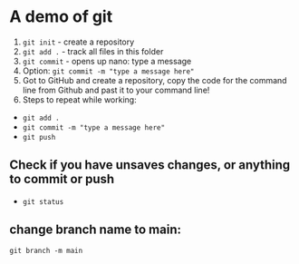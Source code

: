 # A demo of git

1. `git init` - create a repository
2. `git add .` - track all files in this folder
3. `git commit` - opens up nano: type a message
3. Option: `git commit -m "type a message here"`
4. Got to GitHub and create a repository, copy the code for the command line from Github and past it to your command line!
5. Steps to repeat while working: 
 - `git add .`
 - `git commit -m "type a message here"`
 - `git push`

## Check if you have unsaves changes, or anything to commit or push
 - `git status`



## change branch name to main:
`git branch -m main`
